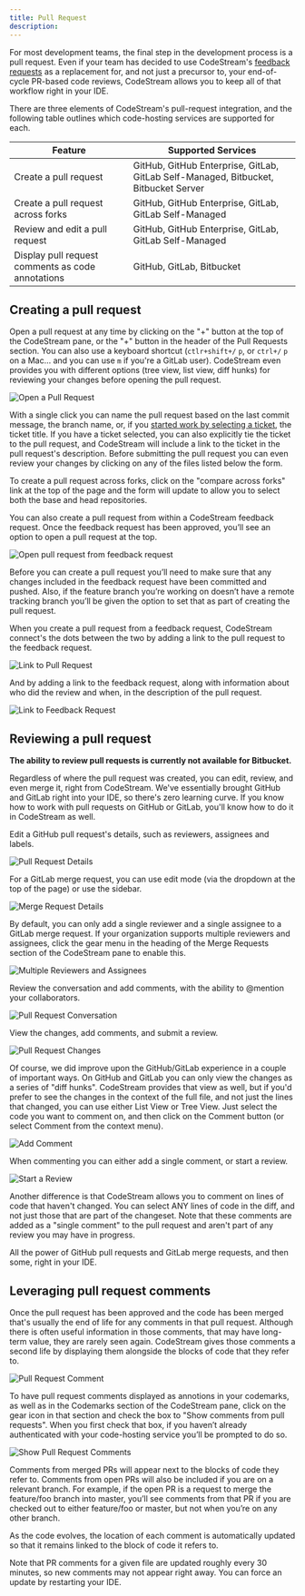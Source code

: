 ```yaml
---
title: Pull Request
description: 
---
```


For most development teams, the final step in the development process is a pull
request. Even if your team has decided to use CodeStream's [feedback
requests](feedback-requests) as a replacement for, and not just a precursor to,
your end-of-cycle PR-based code reviews, CodeStream allows you to keep all of
that workflow right in your IDE.

There are three elements of CodeStream's pull-request integration, and the
following table outlines which code-hosting services are supported for each.

Feature|Supported Services
-------------|-------
Create a pull request|GitHub, GitHub Enterprise, GitLab, GitLab Self-Managed, Bitbucket, Bitbucket Server
Create a pull request across forks|GitHub, GitHub Enterprise, GitLab, GitLab Self-Managed
Review and edit a pull request|GitHub, GitHub Enterprise, GitLab, GitLab Self-Managed
Display pull request comments as code annotations|GitHub, GitLab, Bitbucket

## Creating a pull request

Open a pull request at any time by clicking on the "+" button at the top of the
CodeStream pane, or the "+" button in the header of the Pull Requests
section. You can also use a keyboard shortcut (`ctlr+shift+/` `p`, or `ctrl+/`
`p` on a Mac... and you can use `m` if you're a GitLab user). CodeStream even
provides you with different options (tree view, list view, diff hunks) for
reviewing your changes before opening the pull request.

![Open a Pull Request](../assets/images/OpenPullRequest1.png)

With a single click you can name the pull request based on the last commit
message, the branch name, or, if you [started work by selecting a
ticket](start-work), the ticket title. If you have a ticket selected, you can
also explicitly tie the ticket to the pull request, and CodeStream will include
a link to the ticket in the pull request's description. Before submitting the
pull request you can even review your changes by clicking on any of the files
listed below the form.

To create a pull request across forks, click on the "compare across forks" link
at the top of the page and the form will update to allow you to select both the
base and head repositories.

You can also create a pull request from within a CodeStream feedback request.
Once the feedback request has been approved, you’ll see an option to open a pull
request at the top.

![Open pull request from feedback request](../assets/images/OpenPRfromFR.png)

Before you can create a pull request you’ll need to make sure that any changes
included in the feedback request have been committed and pushed. Also, if the
feature branch you’re working on doesn’t have a remote tracking branch you’ll be
given the option to set that as part of creating the pull request.

When you create a pull request from a feedback request, CodeStream connect's the
dots between the two by adding a link to the pull request to the feedback
request.

![Link to Pull Request](../assets/images/LinkToPullRequest.png)

And by adding a link to the feedback request, along with information about who
did the review and when, in the description of the pull request.

![Link to Feedback Request](../assets/images/LinkToFeedbackRequest.png)

## Reviewing a pull request

**The ability to review pull requests is currently not available for Bitbucket.**

Regardless of where the pull request was created, you can edit, review, and even
merge it, right from CodeStream. We've essentially brought GitHub and GitLab
right into your IDE, so there's zero learning curve. If you know how to work
with pull requests on GitHub or GitLab, you'll know how to do it in CodeStream
as well.

Edit a GitHub pull request's details, such as reviewers, assignees and labels.

![Pull Request Details](../assets/images/PRDetails-GH.png)

For a GitLab merge request, you can use edit mode (via the dropdown at the top
of the page) or use the sidebar.

![Merge Request Details](../assets/images/PRDetails-GL.png)

By default, you can only add a single reviewer and a single assignee to a GitLab
merge request. If your organization supports multiple reviewers and assignees,
click the gear menu in the heading of the Merge Requests section of the
CodeStream pane to enable this.

![Multiple Reviewers and Assignees](../assets/images/MultipleSetting-GL.png)

Review the conversation and add comments, with the ability to @mention your
collaborators. 

![Pull Request Conversation](../assets/images/PRConversation-GH.png)

View the changes, add comments, and submit a review.

![Pull Request Changes](../assets/images/PRChanges-GH.png)

Of course, we did improve upon the GitHub/GitLab experience in a couple of
important ways. On GitHub and GitLab you can only view the changes as a series
of "diff hunks". CodeStream provides that view as well, but if you'd prefer to
see the changes in the context of the full file, and not just the lines that
changed, you can use either List View or Tree View. Just select the code you
want to comment on, and then click on the Comment button (or select Comment from
the context menu).

![Add Comment](../assets/images/PRComment-GH.png)

When commenting you can either add a single comment, or start a review.

![Start a Review](../assets/images/PRCommentForm-GH.png)

Another difference is that CodeStream allows you to comment on lines of code
that haven't changed. You can select ANY lines of code in the diff, and not just
those that are part of the changeset. Note that these comments are added as a
"single comment" to the pull request and aren't part of any review you may have
in progress.

All the power of GitHub pull requests and GitLab merge requests, and then some,
right in your IDE.

## Leveraging pull request comments

Once the pull request has been approved and the code has been merged that's
usually the end of life for any comments in that pull request. Although there is
often useful information in those comments, that may have long-term value, they
are rarely seen again. CodeStream gives those comments a second life by
displaying them alongside the blocks of code that they refer to. 

![Pull Request Comment](../assets/images/PRComment-Gutter1.png)

To have pull request comments displayed as annotions in your codemarks, as well
as in the Codemarks section of the CodeStream pane, click on the gear icon in
that section and check the box to "Show comments from pull requests". When you
first check that box, if you haven’t already authenticated with your
code-hosting service you’ll be prompted to do so.

![Show Pull Request Comments](../assets/images/CodemarksSection-Settings.png)

Comments from merged PRs will appear next to the blocks of code they refer to.
Comments from open PRs will also be included if you are on a relevant branch.
For example, if the open PR is a request to merge the feature/foo branch into
master, you’ll see comments from that PR if you are checked out to either
feature/foo or master, but not when you’re on any other branch.

As the code evolves, the location of each comment is automatically updated so
that it remains linked to the block of code it refers to.

Note that PR comments for a given file are updated roughly every 30 minutes, so
new comments may not appear right away. You can force an update by restarting
your IDE.